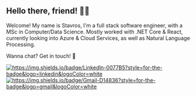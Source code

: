 ## Hello there, friend! 👋🏼
Welcome! My name is Stavros, I'm a full stack software engineer, with a MSc in Computer/Data Science. Mostly worked with .NET Core & React, currently looking into Azure & Cloud Services, as well as Natural Language Processing.

Wanna chat? Get in touch! 🥳

[![`https://img.shields.io/badge/LinkedIn-0077B5?style=for-the-badge&logo=linkedin&logoColor=white`](https://img.shields.io/badge/LinkedIn-0077B5?style=for-the-badge&logo=linkedin&logoColor=white)](https://www.linkedin.com/in/stavros-giannakis/) [![`https://img.shields.io/badge/Gmail-D14836?style=for-the-badge&logo=gmail&logoColor=white`](https://img.shields.io/badge/Gmail-D14836?style=for-the-badge&logo=gmail&logoColor=white)](mailto:stavrgiannakis@gmail.com)
